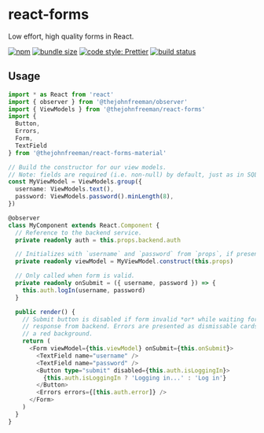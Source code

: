# react-forms

Low effort, high quality forms in React.

[![npm](https://img.shields.io/npm/v/@thejohnfreeman/react-forms.svg)](https://www.npmjs.com/package/@thejohnfreeman/react-forms)
[![bundle size](https://img.shields.io/bundlephobia/minzip/@thejohnfreeman/react-forms.svg?style=flat)](https://bundlephobia.com/result?p=@thejohnfreeman/react-forms)
[![code style: Prettier](https://img.shields.io/badge/code_style-prettier-ff69b4.svg?style=flat)](https://github.com/prettier/prettier)
[![build status](https://travis-ci.org/thejohnfreeman/react-forms.svg?branch=master)](https://travis-ci.org/thejohnfreeman/react-forms)


## Usage

```typescript
import * as React from 'react'
import { observer } from '@thejohnfreeman/observer'
import { ViewModels } from '@thejohnfreeman/react-forms'
import {
  Button,
  Errors,
  Form,
  TextField
} from '@thejohnfreeman/react-forms-material'

// Build the constructor for our view models.
// Note: fields are required (i.e. non-null) by default, just as in SQL.
const MyViewModel = ViewModels.group({
  username: ViewModels.text(),
  password: ViewModels.password().minLength(8),
})

@observer
class MyComponent extends React.Component {
  // Reference to the backend service.
  private readonly auth = this.props.backend.auth

  // Initializes with `username` and `password` from `props`, if present.
  private readonly viewModel = MyViewModel.construct(this.props)

  // Only called when form is valid.
  private readonly onSubmit = ({ username, password }) => {
    this.auth.logIn(username, password)
  }

  public render() {
    // Submit button is disabled if form invalid *or* while waiting for
    // response from backend. Errors are presented as dismissable cards with
    // a red background.
    return (
      <Form viewModel={this.viewModel} onSubmit={this.onSubmit}>
        <TextField name="username" />
        <TextField name="password" />
        <Button type="submit" disabled={this.auth.isLoggingIn}>
          {this.auth.isLoggingIn ? 'Logging in...' : 'Log in'}
        </Button>
        <Errors errors={[this.auth.error]} />
      </Form>
    )
  }
}
```
